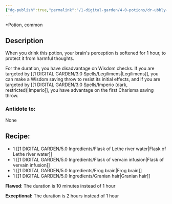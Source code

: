 ```yaml
---
{"dg-publish":true,"permalink":"/1-digital-garden/4-0-potions/dr-ubbly-s-oblivious-unction/","tags":["potion","extracurricular","common"]}
---
```


*Potion, common 

## Description

When you drink this potion, your brain's perception is softened for 1 hour, to protect it from harmful thoughts.

For the duration, you have disadvantage on Wisdom checks. If you are targeted by [[1 DIGITAL GARDEN/3.0 Spells/Legilimens\|Legilimens]], you can make a Wisdom saving throw to resist its initial effects, and if you are targeted by [[1 DIGITAL GARDEN/3.0 Spells/Imperio (dark, restricted)\|Imperio]], you have advantage on the first Charisma saving throw.

### Antidote to: 
None

## Recipe:

- 1 [[1 DIGITAL GARDEN/5.0 Ingredients/Flask of Lethe river water\|Flask of Lethe river water]]
- 1 [[1 DIGITAL GARDEN/5.0 Ingredients/Flask of vervain infusion\|Flask of vervain infusion]]
- 1 [[1 DIGITAL GARDEN/5.0 Ingredients/Frog brain\|Frog brain]]
- 1 [[1 DIGITAL GARDEN/5.0 Ingredients/Granian hair\|Granian hair]]

**Flawed**:
The duration is 10 minutes instead of 1 hour

**Exceptional:** 
The duration is 2 hours instead of 1 hour